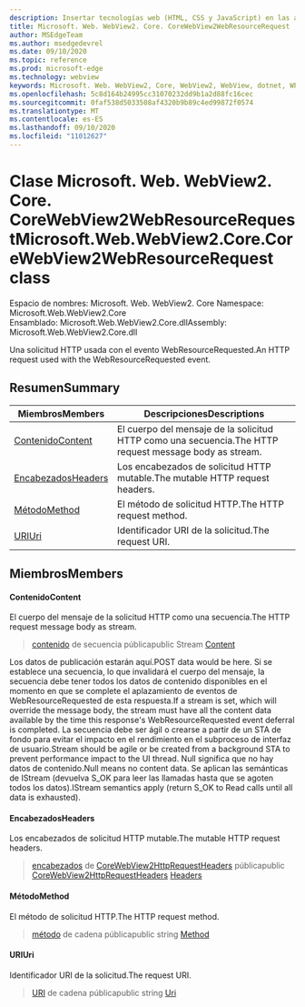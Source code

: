 ```yaml
---
description: Insertar tecnologías web (HTML, CSS y JavaScript) en las aplicaciones nativas con el control Microsoft Edge WebView2
title: Microsoft. Web. WebView2. Core. CoreWebView2WebResourceRequest
author: MSEdgeTeam
ms.author: msedgedevrel
ms.date: 09/10/2020
ms.topic: reference
ms.prod: microsoft-edge
ms.technology: webview
keywords: Microsoft. Web. WebView2, Core, WebView2, WebView, dotnet, WPF, WinForms, App, Edge, CoreWebView2, CoreWebView2Controller, control de explorador, Edge HTML, Microsoft. Web. WebView2. Core. CoreWebView2WebResourceRequest
ms.openlocfilehash: 5c8d164b24995cc31070232dd9b1a2d88fc16cec
ms.sourcegitcommit: 0faf538d5033508af4320b9b89c4ed99872f0574
ms.translationtype: MT
ms.contentlocale: es-ES
ms.lasthandoff: 09/10/2020
ms.locfileid: "11012627"
---
```

# <span data-ttu-id="e8a19-104">Clase Microsoft. Web. WebView2. Core. CoreWebView2WebResourceRequest</span><span class="sxs-lookup"><span data-stu-id="e8a19-104">Microsoft.Web.WebView2.Core.CoreWebView2WebResourceRequest class</span></span> 

<span data-ttu-id="e8a19-105">Espacio de nombres: Microsoft. Web. WebView2. Core </span><span class="sxs-lookup"><span data-stu-id="e8a19-105">Namespace: Microsoft.Web.WebView2.Core</span></span>\
<span data-ttu-id="e8a19-106">Ensamblado: Microsoft.Web.WebView2.Core.dll</span><span class="sxs-lookup"><span data-stu-id="e8a19-106">Assembly: Microsoft.Web.WebView2.Core.dll</span></span>

<span data-ttu-id="e8a19-107">Una solicitud HTTP usada con el evento WebResourceRequested.</span><span class="sxs-lookup"><span data-stu-id="e8a19-107">An HTTP request used with the WebResourceRequested event.</span></span>

## <span data-ttu-id="e8a19-108">Resumen</span><span class="sxs-lookup"><span data-stu-id="e8a19-108">Summary</span></span>

 <span data-ttu-id="e8a19-109">Miembros</span><span class="sxs-lookup"><span data-stu-id="e8a19-109">Members</span></span>                        | <span data-ttu-id="e8a19-110">Descripciones</span><span class="sxs-lookup"><span data-stu-id="e8a19-110">Descriptions</span></span>
--------------------------------|---------------------------------------------
[<span data-ttu-id="e8a19-111">Contenido</span><span class="sxs-lookup"><span data-stu-id="e8a19-111">Content</span></span>](#content) | <span data-ttu-id="e8a19-112">El cuerpo del mensaje de la solicitud HTTP como una secuencia.</span><span class="sxs-lookup"><span data-stu-id="e8a19-112">The HTTP request message body as stream.</span></span>
[<span data-ttu-id="e8a19-113">Encabezados</span><span class="sxs-lookup"><span data-stu-id="e8a19-113">Headers</span></span>](#headers) | <span data-ttu-id="e8a19-114">Los encabezados de solicitud HTTP mutable.</span><span class="sxs-lookup"><span data-stu-id="e8a19-114">The mutable HTTP request headers.</span></span>
[<span data-ttu-id="e8a19-115">Método</span><span class="sxs-lookup"><span data-stu-id="e8a19-115">Method</span></span>](#method) | <span data-ttu-id="e8a19-116">El método de solicitud HTTP.</span><span class="sxs-lookup"><span data-stu-id="e8a19-116">The HTTP request method.</span></span>
[<span data-ttu-id="e8a19-117">URI</span><span class="sxs-lookup"><span data-stu-id="e8a19-117">Uri</span></span>](#uri) | <span data-ttu-id="e8a19-118">Identificador URI de la solicitud.</span><span class="sxs-lookup"><span data-stu-id="e8a19-118">The request URI.</span></span>

## <span data-ttu-id="e8a19-119">Miembros</span><span class="sxs-lookup"><span data-stu-id="e8a19-119">Members</span></span>

#### <span data-ttu-id="e8a19-120">Contenido</span><span class="sxs-lookup"><span data-stu-id="e8a19-120">Content</span></span> 

<span data-ttu-id="e8a19-121">El cuerpo del mensaje de la solicitud HTTP como una secuencia.</span><span class="sxs-lookup"><span data-stu-id="e8a19-121">The HTTP request message body as stream.</span></span>

> <span data-ttu-id="e8a19-122">[contenido](#content) de secuencia pública</span><span class="sxs-lookup"><span data-stu-id="e8a19-122">public Stream [Content](#content)</span></span>

<span data-ttu-id="e8a19-123">Los datos de publicación estarán aquí.</span><span class="sxs-lookup"><span data-stu-id="e8a19-123">POST data would be here.</span></span> <span data-ttu-id="e8a19-124">Si se establece una secuencia, lo que invalidará el cuerpo del mensaje, la secuencia debe tener todos los datos de contenido disponibles en el momento en que se complete el aplazamiento de eventos de WebResourceRequested de esta respuesta.</span><span class="sxs-lookup"><span data-stu-id="e8a19-124">If a stream is set, which will override the message body, the stream must have all the content data available by the time this response's WebResourceRequested event deferral is completed.</span></span> <span data-ttu-id="e8a19-125">La secuencia debe ser ágil o crearse a partir de un STA de fondo para evitar el impacto en el rendimiento en el subproceso de interfaz de usuario.</span><span class="sxs-lookup"><span data-stu-id="e8a19-125">Stream should be agile or be created from a background STA to prevent performance impact to the UI thread.</span></span> <span data-ttu-id="e8a19-126">Null significa que no hay datos de contenido.</span><span class="sxs-lookup"><span data-stu-id="e8a19-126">Null means no content data.</span></span> <span data-ttu-id="e8a19-127">Se aplican las semánticas de IStream (devuelva S_OK para leer las llamadas hasta que se agoten todos los datos).</span><span class="sxs-lookup"><span data-stu-id="e8a19-127">IStream semantics apply (return S_OK to Read calls until all data is exhausted).</span></span>

#### <span data-ttu-id="e8a19-128">Encabezados</span><span class="sxs-lookup"><span data-stu-id="e8a19-128">Headers</span></span> 

<span data-ttu-id="e8a19-129">Los encabezados de solicitud HTTP mutable.</span><span class="sxs-lookup"><span data-stu-id="e8a19-129">The mutable HTTP request headers.</span></span>

> <span data-ttu-id="e8a19-130">[encabezados](#headers) de [CoreWebView2HttpRequestHeaders](microsoft-web-webview2-core-corewebview2httprequestheaders.md) pública</span><span class="sxs-lookup"><span data-stu-id="e8a19-130">public [CoreWebView2HttpRequestHeaders](microsoft-web-webview2-core-corewebview2httprequestheaders.md) [Headers](#headers)</span></span>

#### <span data-ttu-id="e8a19-131">Método</span><span class="sxs-lookup"><span data-stu-id="e8a19-131">Method</span></span> 

<span data-ttu-id="e8a19-132">El método de solicitud HTTP.</span><span class="sxs-lookup"><span data-stu-id="e8a19-132">The HTTP request method.</span></span>

> <span data-ttu-id="e8a19-133">[método](#method) de cadena pública</span><span class="sxs-lookup"><span data-stu-id="e8a19-133">public string [Method](#method)</span></span>

#### <span data-ttu-id="e8a19-134">URI</span><span class="sxs-lookup"><span data-stu-id="e8a19-134">Uri</span></span> 

<span data-ttu-id="e8a19-135">Identificador URI de la solicitud.</span><span class="sxs-lookup"><span data-stu-id="e8a19-135">The request URI.</span></span>

> <span data-ttu-id="e8a19-136">[URI](#uri) de cadena pública</span><span class="sxs-lookup"><span data-stu-id="e8a19-136">public string [Uri](#uri)</span></span>

